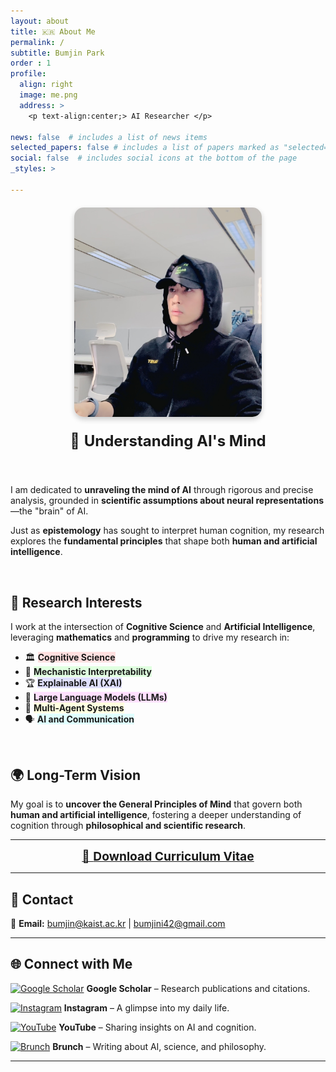 ```yaml
---
layout: about
title: 🇰🇷 About Me
permalink: /
subtitle: Bumjin Park 
order : 1 
profile:
  align: right
  image: me.png
  address: >
    <p text-align:center;> AI Researcher </p>

news: false  # includes a list of news items
selected_papers: false # includes a list of papers marked as "selected={true}"
social: false  # includes social icons at the bottom of the page
_styles: >

---
```



<img src="/assets/img/bumjini.jpg" width="50%" height="auto" class="styled-image"/>

<style>
.styled-image {
    width: 300px;
    border-radius: 15px;
    box-shadow: 0 4px 8px rgba(0, 0, 0, 0.2);
    margin: 20px auto;
    transition: transform 0.3s ease;
    display: block;
}

.field {
    padding: 2px 6px;
    border-radius: 4px;
    font-weight: bold;
}

.cognitive { background-color: #FFE0E0; }
.mechanistic { background-color: #E0FFE0; }
.xai { background-color: #E0E0FF; }
.llm { background-color: #FFE0FF; }
.multiagent { background-color: #FFFFE0; }
.communication { background-color: #E0FFFF; }
.math { background-color: #FFE5CC; }
.programming { background-color: #E5CCFF; }
</style>


<p align="center" style="font-size:1.5rem;">
    🧠 <b> Understanding AI's Mind</b>
</p>
<br>

I am dedicated to **unraveling the mind of AI** through rigorous and precise analysis, grounded in **scientific assumptions about neural representations**—the "brain" of AI.  

Just as **epistemology** has sought to interpret human cognition, my research explores the **fundamental principles** that shape both **human and artificial intelligence**.

<br>

## 🔬 Research Interests

I work at the intersection of **Cognitive Science** and **Artificial Intelligence**, leveraging **mathematics** and **programming** to drive my research in:  

- 🏛 <span style="background-color:#FFE0E0;">**Cognitive Science**</span>  
- 🧩 <span style="background-color:#E0FFE0;">**Mechanistic Interpretability**</span>  
- 🏆 <span style="background-color:#E0E0FF;">**Explainable AI (XAI)**</span>  
- 📖 <span style="background-color:#FFE0FF;">**Large Language Models (LLMs)**</span>  
- 🤖 <span style="background-color:#FFFFE0;">**Multi-Agent Systems**</span>  
- 🗣 <span style="background-color:#E0FFFF;">**AI and Communication**</span>  
<br>

## 🌍 Long-Term Vision  

My goal is to **uncover the General Principles of Mind** that govern both **human and artificial intelligence**, fostering a deeper understanding of cognition through **philosophical and scientific research**.
<br>

---

<!-- ## 📄 Curriculum Vitae -->

<p align="center">
  <a href="assets/BumjiniCV.pdf" style="font-size:1.2rem;">
    📄 <b>Download Curriculum Vitae</b>
  </a>
</p>

---

## 📩 Contact  

📧 **Email:** [bumjin@kaist.ac.kr](mailto:bumjin@kaist.ac.kr) | [bumjini42@gmail.com](mailto:bumjini42@gmail.com)
<br>

---

## 🌐 Connect with Me  


[![Google Scholar](https://img.shields.io/badge/Google%20Scholar-4285F4?style=flat&logo=google-scholar&logoColor=white)](https://scholar.google.com/citations?user=XzIXaxoAAAAJ&hl=ko) **Google Scholar** – Research publications and citations.


[![Instagram](https://img.shields.io/badge/Instagram-E4405F?style=flat&logo=instagram&logoColor=white)](https://www.instagram.com/bumjini/) **Instagram** – A glimpse into my daily life.  

[![YouTube](https://img.shields.io/badge/YouTube-FF0000?style=flat&logo=youtube&logoColor=white)](https://www.youtube.com/@bumjini) **YouTube** – Sharing insights on AI and cognition.  

[![Brunch](https://img.shields.io/badge/Brunch-000000?style=flat&logo=brunch&logoColor=white)](https://brunch.co.kr/@bumjini) **Brunch** – Writing about AI, science, and philosophy.  

---

<br>
<br>
<br>
<br>
<br>